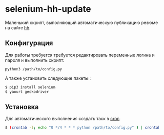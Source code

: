 # selenium-hh-update

Маленький скрипт, выполняющий автоматическую публикацию резюме на сайте [hh].

## Конфигурация

Для работы требуется требуется редактировать переменные логина и пароля и выполнить скрипт:

```
python3 /path/to/config.py
```

А также установить следующие пакеты :

```sh
$ pip3 install selenium
$ yaourt geckodriver
```

## Установка

Для автоматического выполнения создать таск в [cron]

```sh
$ (crontab -l; echo "0 */4 * * * python /path/to/config.py" ) | crontab
```

[cron]: http://help.ubuntu.ru/wiki/cron
[hh]: http://hh.ru
